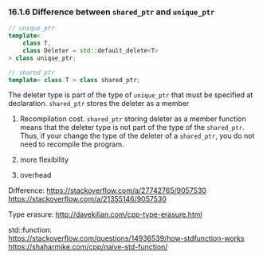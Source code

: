 ### 16.1.6 Difference between `shared_ptr` and `unique_ptr`
```C++
// unique_ptr
template<
    class T,
    class Deleter = std::default_delete<T>
> class unique_ptr;

// shared_ptr
template< class T > class shared_ptr;
```
The deleter type is part of the type of `unique_ptr` that must be specified at declaration. `shared_ptr` stores the deleter as a member 

1. Recompilation cost. 
    `shared_ptr` storing deleter as a member function means that the deleter type is not part of the type of the `shared_ptr`. Thus, if your change the type of the deleter of a `shared_ptr`, you do not need to recompile the program.
    
2. more flexibility
3. overhead 

Difference:
https://stackoverflow.com/a/27742765/9057530
https://stackoverflow.com/a/21355146/9057530

Type erasure:
http://davekilian.com/cpp-type-erasure.html

std::function:  
https://stackoverflow.com/questions/14936539/how-stdfunction-works  
https://shaharmike.com/cpp/naive-std-function/



